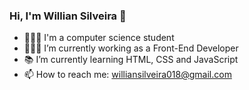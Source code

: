### Hi, I'm Willian Silveira 👋

- 👨🏽‍🎓 I'm a computer science student
- 🧑🏽‍💻 I’m currently working as a Front-End Developer
- 📚  I’m currently learning HTML, CSS and JavaScript
- 📫 How to reach me: williansilveira018@gmail.com
 
###
